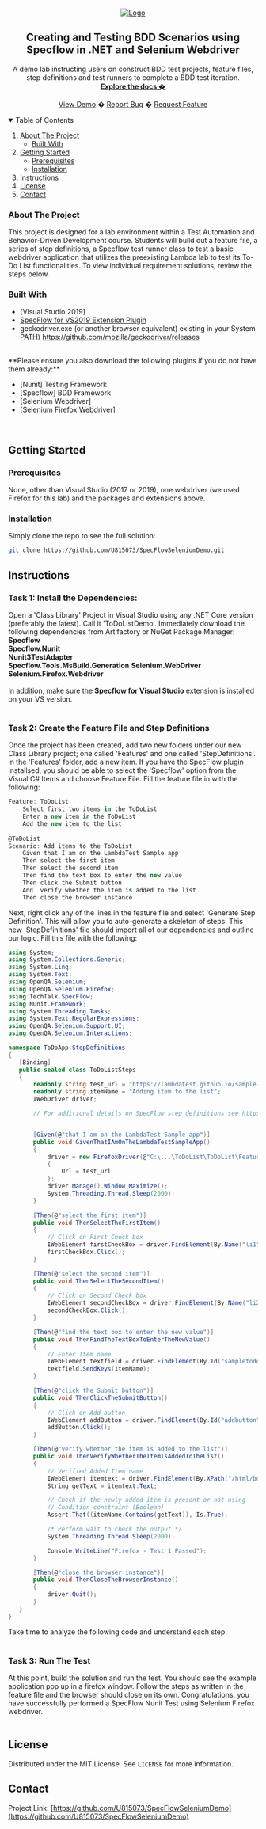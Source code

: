﻿<!-- PROJECT LOGO -->
<br />
<p align="center">
  <a href="https://github.com/rkelly310/CucumberAPIDemo/">
    <img src="images/cucumber.png" alt="Logo">
  </a>

  <h2 align="center">Creating and Testing BDD Scenarios using Specflow in .NET and Selenium Webdriver</h2>

  <p align="center">
    A demo lab instructing users on construct BDD test projects, feature files, step definitions and test runners to complete a BDD test iteration.
    <br />
    <a href="https://github.com/U815073/SpecFlowSeleniumDemo/"><strong>Explore the docs �</strong></a>
    <br />
    <br />
    <a href="https://github.com/U815073/SpecFlowSeleniumDemo/">View Demo</a>
    �
    <a href="https://github.com/U815073/SpecFlowSeleniumDemo/issues">Report Bug</a>
    �
    <a href="https://github.com/U815073/SpecFlowSeleniumDemo/issues">Request Feature</a>
  </p>
</p>



<!-- TABLE OF CONTENTS -->
<details open="open">
  <summary>Table of Contents</summary>
  <ol>
    <li>
      <a href="#about-the-project">About The Project</a>
      <ul>
        <li><a href="#built-with">Built With</a></li>
      </ul>
    </li>
    <li>
      <a href="#getting-started">Getting Started</a>
      <ul>
        <li><a href="#prerequisites">Prerequisites</a></li>
        <li><a href="#installation">Installation</a></li>
        </ul>
        <li><a href="#instructions">Instructions</a></li>
      </ul>
    </li>
<!--
    <li><a href="#roadmap">Roadmap</a></li>
    <li><a href="#contributing">Contributing</a></li>
-->
    <li><a href="#license">License</a></li>
    <li><a href="#contact">Contact</a></li>
<!--
    <li><a href="#acknowledgements">Acknowledgements</a></li>
-->
  </ol>
</details>



<!-- ABOUT THE PROJECT -->
### About The Project

This project is designed for a lab environment within a Test Automation and Behavior-Driven Development course. Students will build out a feature file, a series of step definitions, a Specflow test runner class to test a basic webdriver application that utilizes the preexisting Lambda lab to test its To-Do List functionalities.
To view individual requirement solutions, review the steps below.

### Built With

* [Visual Studio 2019]
* [SpecFlow for VS2019 Extension Plugin](https://openjdk.java.net/projects/jdk/11/)
* geckodriver.exe (or another browser equivalent) existing in your System PATH) https://github.com/mozilla/geckodriver/releases
<br>
**Please ensure you also download the following plugins if you do not have them already:**

* [Nunit] Testing Framework
* [Specflow] BDD Framework
* [Selenium Webdriver]
* [Selenium Firefox Webdriver]
<br>


<!-- GETTING STARTED -->
## Getting Started

### Prerequisites

None, other than Visual Studio (2017 or 2019), one webdriver (we used Firefox for this lab) and the packages and extensions above.

### Installation

Simply clone the repo to see the full solution:
   ```sh
   git clone https://github.com/U815073/SpecFlowSeleniumDemo.git
   ```
<!-- Instructions -->
## Instructions
### Task 1: Install the Dependencies:  
Open a 'Class Library' Project in Visual Studio using any .NET Core version (preferably the latest). Call it 'ToDoListDemo'. Immediately download the following dependencies from Artifactory or NuGet Package Manager:  
**Specflow**  
**Specflow.Nunit**  
**Nunit3TestAdapter**  
**Specflow.Tools.MsBuild.Generation**
**Selenium.WebDriver**  
**Selenium.Firefox.Webdriver**  
<br>
In addition, make sure the **Specflow for Visual Studio** extension is installed on your VS version.  
<br>
### Task 2: Create the Feature File and Step Definitions  
Once the project has been created, add two new folders under our new Class Library project; one called 'Features' and one called 'StepDefinitions'. in the 'Features' folder, add a new item. If you have the SpecFlow plugin installsed, you should be able to select the 'Specflow' option from the Visual C# Items and choose Feature File. Fill the feature file in with the following:  

```csharp
Feature: ToDoList
    Select first two items in the ToDoList
    Enter a new item in the ToDoList
    Add the new item to the list
 
@ToDoList
Scenario: Add items to the ToDoList
    Given that I am on the LambdaTest Sample app
    Then select the first item
    Then select the second item
    Then find the text box to enter the new value
    Then click the Submit button
    And  verify whether the item is added to the list
    Then close the browser instance
```  
 Next, right click any of the lines in the feature file and select 'Generate Step Definition'. This will allow you to auto-generate a skeleton of steps. This new 'StepDefinitions' file should import all of our dependencies and outline our logic. Fill this file with the following:  
 ```csharp
 using System;
using System.Collections.Generic;
using System.Linq;
using System.Text;
using OpenQA.Selenium;
using OpenQA.Selenium.Firefox;
using TechTalk.SpecFlow;
using NUnit.Framework;
using System.Threading.Tasks;
using System.Text.RegularExpressions;
using OpenQA.Selenium.Support.UI;
using OpenQA.Selenium.Interactions;

namespace ToDoApp.StepDefinitions
{
    [Binding]
    public sealed class ToDoListSteps
    {
        readonly string test_url = "https://lambdatest.github.io/sample-todo-app/";
        readonly string itemName = "Adding item to the list";
        IWebDriver driver;

        // For additional details on SpecFlow step definitions see https://go.specflow.org/doc-stepdef


        [Given(@"that I am on the LambdaTest Sample app")]
        public void GivenThatIAmOnTheLambdaTestSampleApp()
        {
            driver = new FirefoxDriver(@"C:\...\ToDoList\ToDoList\Features") //insert the path to the geckodriver.exe here!
            {
                Url = test_url
            };
            driver.Manage().Window.Maximize();
            System.Threading.Thread.Sleep(2000);
        }

        [Then(@"select the first item")]
        public void ThenSelectTheFirstItem()
        {
            // Click on First Check box
            IWebElement firstCheckBox = driver.FindElement(By.Name("li1"));
            firstCheckBox.Click();
        }

        [Then(@"select the second item")]
        public void ThenSelectTheSecondItem()
        {
            // Click on Second Check box
            IWebElement secondCheckBox = driver.FindElement(By.Name("li2"));
            secondCheckBox.Click();
        }

        [Then(@"find the text box to enter the new value")]
        public void ThenFindTheTextBoxToEnterTheNewValue()
        {
            // Enter Item name
            IWebElement textfield = driver.FindElement(By.Id("sampletodotext"));
            textfield.SendKeys(itemName);
        }

        [Then(@"click the Submit button")]
        public void ThenClickTheSubmitButton()
        {
            // Click on Add button
            IWebElement addButton = driver.FindElement(By.Id("addbutton"));
            addButton.Click();
        }

        [Then(@"verify whether the item is added to the list")]
        public void ThenVerifyWhetherTheItemIsAddedToTheList()
        {
            // Verified Added Item name
            IWebElement itemtext = driver.FindElement(By.XPath("/html/body/div/div/div/ul/li[6]/span"));
            String getText = itemtext.Text;

            // Check if the newly added item is present or not using
            // Condition constraint (Boolean)
            Assert.That((itemName.Contains(getText)), Is.True);

            /* Perform wait to check the output */
            System.Threading.Thread.Sleep(2000);

            Console.WriteLine("Firefox - Test 1 Passed");
        }

        [Then(@"close the browser instance")]
        public void ThenCloseTheBrowserInstance()
        {
            driver.Quit();
        }
    }
}
```
Take time to analyze the following code and understand each step.  
<br>

### Task 3: Run The Test  
At this point, build the solution and run the test. You should see the example application pop up in a firefox window. Follow the steps as written in the feature file and the browser should close on its own. Congratulations, you have successfully performed a SpecFlow Nunit Test using Selenium Firefox webdriver.  
<br>
<!-- LICENSE -->
## License

Distributed under the MIT License. See `LICENSE` for more information.

<!-- CONTACT -->
## Contact

Project Link: [https://github.com/U815073/SpecFlowSeleniumDemo](https://github.com/U815073/SpecFlowSeleniumDemo)



<!-- MARKDOWN LINKS & IMAGES -->
<!-- https://www.markdownguide.org/basic-syntax/#reference-style-links -->
[contributors-shield]: https://img.shields.io/github/contributors/othneildrew/Best-README-Template.svg?style=for-the-badge
[contributors-url]: https://github.com/othneildrew/Best-README-Template/graphs/contributors
[forks-shield]: https://img.shields.io/github/forks/othneildrew/Best-README-Template.svg?style=for-the-badge
[forks-url]: https://github.com/othneildrew/Best-README-Template/network/members
[stars-shield]: https://img.shields.io/github/stars/othneildrew/Best-README-Template.svg?style=for-the-badge
[stars-url]: https://github.com/othneildrew/Best-README-Template/stargazers
[issues-shield]: https://img.shields.io/github/issues/othneildrew/Best-README-Template.svg?style=for-the-badge
[issues-url]: https://github.com/othneildrew/Best-README-Template/issues
[license-shield]: https://img.shields.io/github/license/othneildrew/Best-README-Template.svg?style=for-the-badge
[license-url]: https://github.com/othneildrew/Best-README-Template/blob/master/LICENSE.txt
[linkedin-shield]: https://img.shields.io/badge/-LinkedIn-black.svg?style=for-the-badge&logo=linkedin&colorB=555
[linkedin-url]: https://linkedin.com/in/othneildrew
[product-screenshot]: images/screenshot.png
